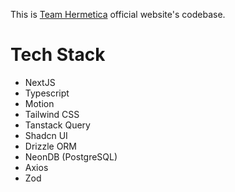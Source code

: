 This is [Team Hermetica](https://teamhermetica.in) official website's  codebase.

# Tech Stack
- NextJS
- Typescript
- Motion
- Tailwind CSS
- Tanstack Query
- Shadcn UI
- Drizzle ORM
- NeonDB (PostgreSQL)
- Axios
- Zod





